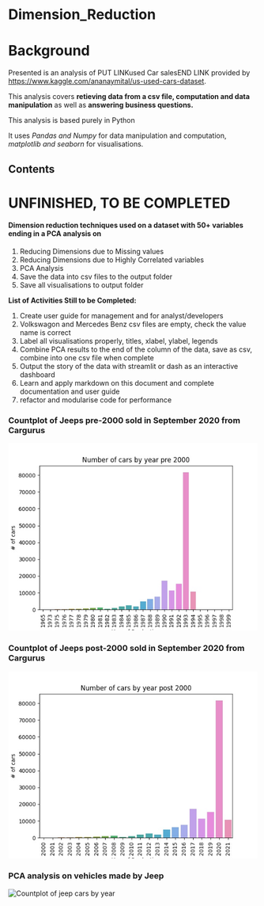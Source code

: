 # Dimension_Reduction
# Background

Presented is an analysis of PUT LINKused Car salesEND LINK  provided by https://www.kaggle.com/ananaymital/us-used-cars-dataset.

This analysis covers <b>retieving data from a csv file, computation and data manipulation</b> as well as <b>answering business questions.</b>

This analysis is based purely in Python

It uses <i>Pandas and Numpy</i> for data manipulation and computation, <i>matplotlib and seaborn</i> for visualisations.

## Contents


# UNFINISHED, TO BE COMPLETED 

#### Dimension reduction techniques used on a dataset with 50+ variables ending in a PCA analysis on
 
1. Reducing Dimensions due to Missing values
1. Reducing Dimensions due to Highly Correlated variables
1. PCA Analysis
1. Save the data into csv files to the output folder
1. Save all visualisations to output folder

__List of Activities Still to be Completed:__

1. Create user guide for management and for analyst/developers
1. Volkswagon and Mercedes Benz csv files are empty, check the value name is correct
1. Label all visualisations properly, titles, xlabel, ylabel, legends
1. Combine PCA results to the end of the column of the data, save as csv, combine into one csv file when complete 
1. Output the story of the data with streamlit or dash as an interactive dashboard
1. Learn and apply markdown on this document and complete documentation and user guide
1. refactor and modularise code for performance



### Countplot of Jeeps pre-2000 sold in September 2020 from Cargurus
![Countplot of jeep cars by year pre 2000](output/pre_2000.jpg)

### Countplot of Jeeps post-2000 sold in September 2020 from Cargurus
![Countplot of jeep cars by year post 2000](output/post_2000.jpg)



### PCA analysis on vehicles made by Jeep
![Countplot of jeep cars by year](output/jeepPCA_year.jpg)


